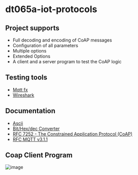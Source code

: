 # dt065a-iot-protocols

## Project supports

- Full decoding and encoding of CoAP messages
- Configuration of all parameters
- Multiple options
- Extended Options
- A client and a server program to test the CoAP logic


## Testing tools
- [Mqtt fx](https://mqttfx.jensd.de/)
- [Wireshark](https://www.wireshark.org/download.html)

## Documentation

- [Ascii](http://www.asciitable.com/)
- [Bit/Hex/dec Converter](https://www.mathsisfun.com/binary-decimal-hexadecimal-converter.html)
- [RFC 7252 - The Constrained Application Protocol (CoAP)](https://tools.ietf.org/html/rfc7252)
- [RFC MQTT v3.1.1](http://docs.oasis-open.org/mqtt/mqtt/v3.1.1/os/mqtt-v3.1.1-os.html)



## Coap Client Program

![image](https://user-images.githubusercontent.com/43444902/102078768-c5dba280-3e0b-11eb-88c7-976a3c285d31.png)
